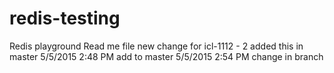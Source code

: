 # redis-testing
Redis playground
Read me file
new change for icl-1112 - 2
added this in master
5/5/2015 2:48 PM add to master
5/5/2015 2:54 PM change in branch
